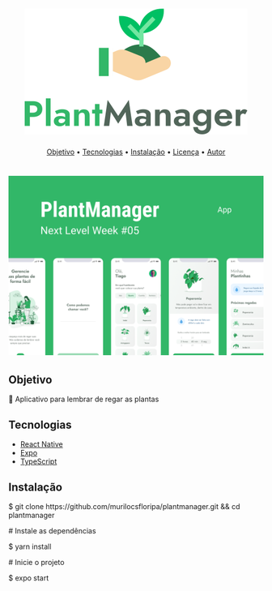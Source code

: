 
<h1 align="center">
  <img alt="Plantmanager" title="#Plantmanager" src="./assets/logo.svg" />
</h1>



<p align="center">
 <a href="#objetivo">Objetivo</a> •
 <a href="#tecnologias">Tecnologias</a> • 
 <a href="#instalação">Instalação</a> • 
 <a href="#licenc-a">Licença</a> • 
 <a href="#autor">Autor</a>
</p>

<h1 align="center">
  <img alt="Plantmanager" title="#Plantmanager" src="./assets/plantmanager-preview.png" />
</h1>

<h2>Objetivo<a name="objetivo"></a></h2>
<p align="left">🚀 Aplicativo para lembrar de regar as plantas</p>
 
<h2>Tecnologias<a name="tecnologias"></a></h2>
</h4>
 <ul>
    <li> 
        <a href="https://reactivenative.dev/" rel="nofollow">
            <font style="vertical-align: inherit;">
                <font style="vertical-align: inherit;">React Native</font>
            </font>
        </a>
    </li>
    <li>
        <a href="https://expo.io/" rel="nofollow">
            <font style="vertical-align: inherit;">
                <font style="vertical-align: inherit;">Expo</font>
            </font>
        </a>
    </li>
    <li>
        <a href="https://www.typescritplang.org/" rel="nofollow">
            <font style="vertical-align: inherit;">
                <font style="vertical-align: inherit;">TypeScript</font>
            </font>
        </a>
    </li>
</ul>
<h2>Instalação<a name="instalação"></a></h2>
    <p align="left"> $ git clone https://github.com/murilocsfloripa/plantmanager.git && cd plantmanager</p>
    <p align="left"># Instale as dependências</P>
    <p align="left">$ yarn install</p>
    <p align="left"># Inicie o projeto</p>
    <p align="left">$ expo start</p>

</p>
